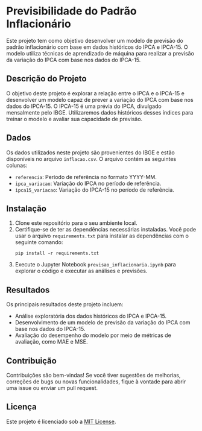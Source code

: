 # Previsibilidade do Padrão Inflacionário

Este projeto tem como objetivo desenvolver um modelo de previsão do padrão inflacionário com base em dados históricos do IPCA e IPCA-15. O modelo utiliza técnicas de aprendizado de máquina para realizar a previsão da variação do IPCA com base nos dados do IPCA-15.

## Descrição do Projeto

O objetivo deste projeto é explorar a relação entre o IPCA e o IPCA-15 e desenvolver um modelo capaz de prever a variação do IPCA com base nos dados do IPCA-15. O IPCA-15 é uma prévia do IPCA, divulgado mensalmente pelo IBGE. Utilizaremos dados históricos desses índices para treinar o modelo e avaliar sua capacidade de previsão.

## Dados

Os dados utilizados neste projeto são provenientes do IBGE e estão disponíveis no arquivo `inflacao.csv`. O arquivo contém as seguintes colunas:

- `referencia`: Período de referência no formato YYYY-MM.
- `ipca_variacao`: Variação do IPCA no período de referência.
- `ipca15_variacao`: Variação do IPCA-15 no período de referência.

## Instalação

1. Clone este repositório para o seu ambiente local.
2. Certifique-se de ter as dependências necessárias instaladas. Você pode usar o arquivo `requirements.txt` para instalar as dependências com o seguinte comando:
   ```
   pip install -r requirements.txt
   ```
3. Execute o Jupyter Notebook `previsao_inflacionaria.ipynb` para explorar o código e executar as análises e previsões.

## Resultados

Os principais resultados deste projeto incluem:

- Análise exploratória dos dados históricos do IPCA e IPCA-15.
- Desenvolvimento de um modelo de previsão da variação do IPCA com base nos dados do IPCA-15.
- Avaliação do desempenho do modelo por meio de métricas de avaliação, como MAE e MSE.

## Contribuição

Contribuições são bem-vindas! Se você tiver sugestões de melhorias, correções de bugs ou novas funcionalidades, fique à vontade para abrir uma issue ou enviar um pull request.

## Licença

Este projeto é licenciado sob a [MIT License](LICENSE).
```
